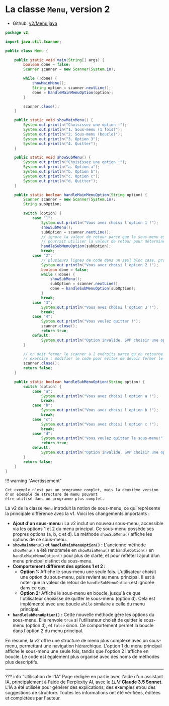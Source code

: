 # La classe `Menu`, version 2

- Github: [v2/Menu.java](https://github.com/profdenis/menu/tree/master/src/v2/Menu.java)

```java
package v2;

import java.util.Scanner;

public class Menu {

    public static void main(String[] args) {
        boolean done = false;
        Scanner scanner = new Scanner(System.in);

        while (!done) {
            showMainMenu();
            String option = scanner.nextLine();
            done = handleMainMenuOption(option);
        }

        scanner.close();
    }

    public static void showMainMenu() {
        System.out.println("Choisissez une option :");
        System.out.println("1. Sous-menu (1 fois)");
        System.out.println("2. Sous-menu (boucle)");
        System.out.println("3. Option 3");
        System.out.println("4. Quitter");
    }

    public static void showSubMenu() {
        System.out.println("Choisissez une option :");
        System.out.println("a. Option a");
        System.out.println("b. Option b");
        System.out.println("c. Option c");
        System.out.println("d. Quitter");
    }

    public static boolean handleMainMenuOption(String option) {
        Scanner scanner = new Scanner(System.in);
        String subOption;

        switch (option) {
            case "1":
                System.out.println("Vous avez choisi l'option 1 !");
                showSubMenu();
                subOption = scanner.nextLine();
                // ignore la valeur de retour parce que le sous-menu est exécuté une seule fois, pas de boucle ici ; on
                // pourrait utiliser la valeur de retour pour déterminer si une option valide a été sélectionnée ou non
                handleSubMenuOption(subOption);
                break;
            case "2":
                // plusieurs lignes de code dans un seul bloc case, probablement mieux de les extraire dans une méthode
                System.out.println("Vous avez choisi l'option 2 !");
                boolean done = false;
                while (!done) {
                    showSubMenu();
                    subOption = scanner.nextLine();
                    done = handleSubMenuOption(subOption);
                }
                break;
            case "3":
                System.out.println("Vous avez choisi l'option 3 !");
                break;
            case "4":
                System.out.println("Vous voulez quitter !");
                scanner.close();
                return true;
            default:
                System.out.println("Option invalide. SVP choisir une option valide.");
        }

        // on doit fermer le scanner à 2 endroits parce qu'on retourne à 2 endroits
        // exercice : modifier le code pour éviter de devoir fermer le scanner à 2 endroits
        scanner.close();
        return false;
    }

    public static boolean handleSubMenuOption(String option) {
        switch (option) {
            case "a":
                System.out.println("Vous avez choisi l'option a !");
                break;
            case "b":
                System.out.println("Vous avez choisi l'option b !");
                break;
            case "c":
                System.out.println("Vous avez choisi l'option c !");
                break;
            case "d":
                System.out.println("Vous voulez quitter le sous-menu!");
                return true;
            default:
                System.out.println("Option invalide. SVP choisir une option valide.");
        }
        return false;
    }
}
```

!!! warning "Avertissement"

    Cet exemple n'est pas un programme complet, mais la deuxième version d'un exemple de structure de menu pouvant 
    être utilisé dans un programme plus complet.

La v2 de la classe `Menu` introduit la notion de sous-menu, ce qui représente la principale différence avec la v1. Voici
les changements importants :

* **Ajout d'un sous-menu :** La v2 inclut un nouveau sous-menu, accessible via les options 1 et 2 du menu principal. Ce
  sous-menu possède ses propres options (a, b, c et d). La méthode `showSubMenu()` affiche les options de ce sous-menu.
* **`showMainMenu()` et `handleMainMenuOption()` :** L'ancienne méthode `showMenu()` a été renommée en `showMainMenu()`
  et `handleOption()` en `handleMainMenuOption()` pour plus de clarté, et pour refléter l’ajout d’un menu principal
  distinct du sous-menu.
* **Comportement différent des options 1 et 2 :**
    * **Option 1:**  Affiche le sous-menu une seule fois. L'utilisateur choisit une option du sous-menu, puis revient au
      menu principal. Il est à noter que la valeur de retour de `handleSubMenuOption` est ignorée dans ce cas.
    * **Option 2:** Affiche le sous-menu en boucle, jusqu'à ce que l'utilisateur choisisse de quitter le sous-menu
      (option d). Cela est implémenté avec une boucle `while` similaire à celle du menu principal.
* **`handleSubMenuOption()` :** Cette nouvelle méthode gère les options du sous-menu. Elle renvoie `true` si
  l'utilisateur choisit de quitter le sous-menu (option d), et `false` sinon. Ce comportement permet la boucle dans
  l'option 2 du menu principal.

En résumé, la v2 offre une structure de menu plus complexe avec un sous-menu, permettant une navigation hiérarchique.
L'option 1 du menu principal affiche le sous-menu une seule fois, tandis que l'option 2 l'affiche en boucle. Le code est
également plus organisé avec des noms de méthodes plus descriptifs.





-------

??? info "Utilisation de l'IA"
      Page rédigée en partie avec l'aide d'un assistant IA, principalement à l'aide de Perplexity AI, avec le *LLM*
      **Claude 3.5 Sonnet**. L'IA a été utilisée pour générer des explications, des exemples et/ou des suggestions de
      structure. Toutes les informations ont été vérifiées, éditées et complétées par l'auteur.
     